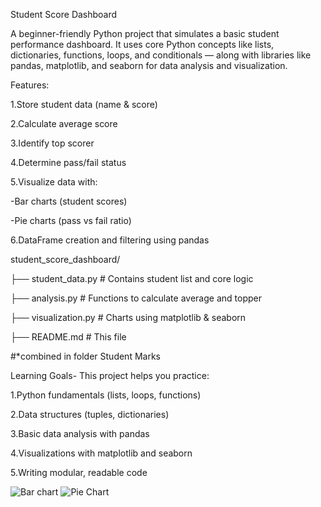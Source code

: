 Student Score Dashboard

A beginner-friendly Python project that simulates a basic student performance dashboard. It uses core Python concepts like lists, dictionaries, functions, loops, and conditionals — along with libraries like pandas, matplotlib, and seaborn for data analysis and visualization.


Features:

1.Store student data (name & score)

2.Calculate average score

3.Identify top scorer

4.Determine pass/fail status

5.Visualize data with:

-Bar charts (student scores)

-Pie charts (pass vs fail ratio)

6.DataFrame creation and filtering using pandas



student_score_dashboard/

├── student_data.py       # Contains student list and core logic

├── analysis.py           # Functions to calculate average and topper

├── visualization.py      # Charts using matplotlib & seaborn

├── README.md             # This file

#*combined in folder Student Marks



Learning Goals-
This project helps you practice:

1.Python fundamentals (lists, loops, functions)

2.Data structures (tuples, dictionaries)

3.Basic data analysis with pandas

4.Visualizations with matplotlib and seaborn

5.Writing modular, readable code

![Bar chart](https://github.com/user-attachments/assets/a8cd0241-a5dd-4f5f-ae7c-0b28d9cddc66)
![Pie Chart](https://github.com/user-attachments/assets/7d03b51b-05a5-413f-b94d-5554674abcb9)
